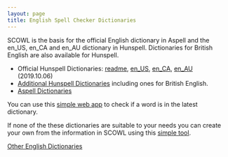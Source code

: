 ```yaml
---
layout: page
title: English Spell Checker Dictionaries
---
```


SCOWL is the basis for the official English dictionary in Aspell and
the en_US, en_CA and en_AU dictionary in Hunspell.  Dictionaries for
British English are also available for Hunspell.

* Official Hunspell Dictionaries: 
  [readme](/hunspell-readme),
  <a href="http://downloads.sourceforge.net/wordlist/hunspell-en_US-2019.10.06.zip">en_US</a>,
  <a href="http://downloads.sourceforge.net/wordlist/hunspell-en_CA-2019.10.06.zip">en_CA</a>,
  <a href="http://downloads.sourceforge.net/wordlist/hunspell-en_AU-2019.10.06.zip">en_AU</a>
  (2019.10.06)
* [Additional Hunspell Dictionaries](https://sourceforge.net/projects/wordlist/files/speller/2019.10.06)
  including ones for British English. 
* <a href="http://ftp.gnu.org/gnu/aspell/dict/en/">Aspell Dictionaries</a>

You can use this [simple web app](http://app.aspell.net/lookup) to
check if a word is in the latest dictionary.

If none of the these dictionaries are suitable to your needs you can
create your own from the information in SCOWL using this [simple
tool](http://app.aspell.net/create).

[Other English Dictionaries](/other-dicts)
